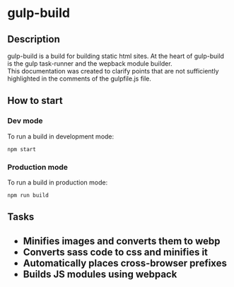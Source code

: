 # gulp-build

<h2>Description</h2>

gulp-build is a build for building static html sites. At the heart of gulp-build is the gulp task-runner and the wepback module builder.<br/>
This documentation was created to clarify points that are not sufficiently highlighted in the comments of the gulpfile.js file.

<h2>How to start</h2>

<h3>Dev mode</h3>
To run a build in development mode:

```
npm start
```

<h3>Production mode</h3>
To run a build in production mode:

```
npm run build
```

<h2>Tasks<h2>

<ul>
  <li>Minifies images and converts them to webp</li>
  <li>Converts sass code to css and minifies it</li>
  <li>Automatically places cross-browser prefixes</li>
  <li>Builds JS modules using webpack</li>
</ul>
  
